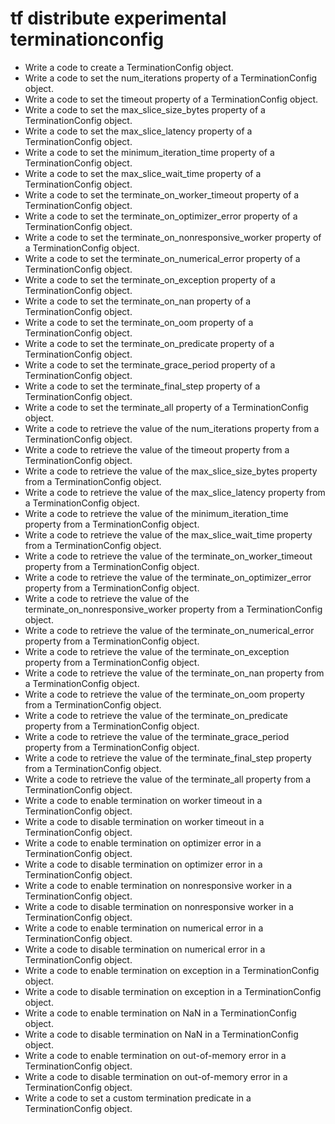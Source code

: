 # tf distribute experimental terminationconfig

- Write a code to create a TerminationConfig object.
- Write a code to set the num_iterations property of a TerminationConfig object.
- Write a code to set the timeout property of a TerminationConfig object.
- Write a code to set the max_slice_size_bytes property of a TerminationConfig object.
- Write a code to set the max_slice_latency property of a TerminationConfig object.
- Write a code to set the minimum_iteration_time property of a TerminationConfig object.
- Write a code to set the max_slice_wait_time property of a TerminationConfig object.
- Write a code to set the terminate_on_worker_timeout property of a TerminationConfig object.
- Write a code to set the terminate_on_optimizer_error property of a TerminationConfig object.
- Write a code to set the terminate_on_nonresponsive_worker property of a TerminationConfig object.
- Write a code to set the terminate_on_numerical_error property of a TerminationConfig object.
- Write a code to set the terminate_on_exception property of a TerminationConfig object.
- Write a code to set the terminate_on_nan property of a TerminationConfig object.
- Write a code to set the terminate_on_oom property of a TerminationConfig object.
- Write a code to set the terminate_on_predicate property of a TerminationConfig object.
- Write a code to set the terminate_grace_period property of a TerminationConfig object.
- Write a code to set the terminate_final_step property of a TerminationConfig object.
- Write a code to set the terminate_all property of a TerminationConfig object.
- Write a code to retrieve the value of the num_iterations property from a TerminationConfig object.
- Write a code to retrieve the value of the timeout property from a TerminationConfig object.
- Write a code to retrieve the value of the max_slice_size_bytes property from a TerminationConfig object.
- Write a code to retrieve the value of the max_slice_latency property from a TerminationConfig object.
- Write a code to retrieve the value of the minimum_iteration_time property from a TerminationConfig object.
- Write a code to retrieve the value of the max_slice_wait_time property from a TerminationConfig object.
- Write a code to retrieve the value of the terminate_on_worker_timeout property from a TerminationConfig object.
- Write a code to retrieve the value of the terminate_on_optimizer_error property from a TerminationConfig object.
- Write a code to retrieve the value of the terminate_on_nonresponsive_worker property from a TerminationConfig object.
- Write a code to retrieve the value of the terminate_on_numerical_error property from a TerminationConfig object.
- Write a code to retrieve the value of the terminate_on_exception property from a TerminationConfig object.
- Write a code to retrieve the value of the terminate_on_nan property from a TerminationConfig object.
- Write a code to retrieve the value of the terminate_on_oom property from a TerminationConfig object.
- Write a code to retrieve the value of the terminate_on_predicate property from a TerminationConfig object.
- Write a code to retrieve the value of the terminate_grace_period property from a TerminationConfig object.
- Write a code to retrieve the value of the terminate_final_step property from a TerminationConfig object.
- Write a code to retrieve the value of the terminate_all property from a TerminationConfig object.
- Write a code to enable termination on worker timeout in a TerminationConfig object.
- Write a code to disable termination on worker timeout in a TerminationConfig object.
- Write a code to enable termination on optimizer error in a TerminationConfig object.
- Write a code to disable termination on optimizer error in a TerminationConfig object.
- Write a code to enable termination on nonresponsive worker in a TerminationConfig object.
- Write a code to disable termination on nonresponsive worker in a TerminationConfig object.
- Write a code to enable termination on numerical error in a TerminationConfig object.
- Write a code to disable termination on numerical error in a TerminationConfig object.
- Write a code to enable termination on exception in a TerminationConfig object.
- Write a code to disable termination on exception in a TerminationConfig object.
- Write a code to enable termination on NaN in a TerminationConfig object.
- Write a code to disable termination on NaN in a TerminationConfig object.
- Write a code to enable termination on out-of-memory error in a TerminationConfig object.
- Write a code to disable termination on out-of-memory error in a TerminationConfig object.
- Write a code to set a custom termination predicate in a TerminationConfig object.